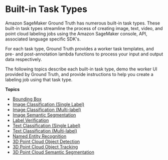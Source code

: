 # Built\-in Task Types<a name="sms-task-types"></a>

Amazon SageMaker Ground Truth has numerous built\-in task types\. These built\-in task types streamline the process of creating image, text, video, and point cloud labeling jobs using the Amazon SageMaker console, API, associated language specific SDK's\.

For each task type, Ground Truth provides a worker task templates, and pre\- and post\-annotation lambda functions to process your input and output data respectively\. 

The following topics describe each built\-in task type, demo the worker UI provided by Ground Truth, and provide instructions to help you create a labeling job using that task type\. 

**Topics**
+ [Bounding Box](sms-bounding-box.md)
+ [Image Classification \(Single Label\)](sms-image-classification.md)
+ [Image Classification \(Multi\-label\)](sms-image-classification-multilabel.md)
+ [Image Semantic Segmentation](sms-semantic-segmentation.md)
+ [Label Verification](sms-label-verification.md)
+ [Text Classification \(Single Label\)](sms-text-classification.md)
+ [Text Classification \(Multi\-label\)](sms-text-classification-multilabel.md)
+ [Named Entity Recognition](sms-named-entity-recg.md)
+ [3D Point Cloud Object Detection](sms-point-cloud-object-detection.md)
+ [3D Point Cloud Object Tracking](sms-point-cloud-object-tracking.md)
+ [3D Point Cloud Semantic Segmentation](sms-point-cloud-semantic-segmentation.md)